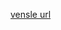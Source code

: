[vensle url](https://github.com/vensle/markdown-portfolio/edit/add-images-links/_includes/03-links.md?pr=%2Fvensle%2Fmarkdown-portfolio%2Fpull%2F3)

